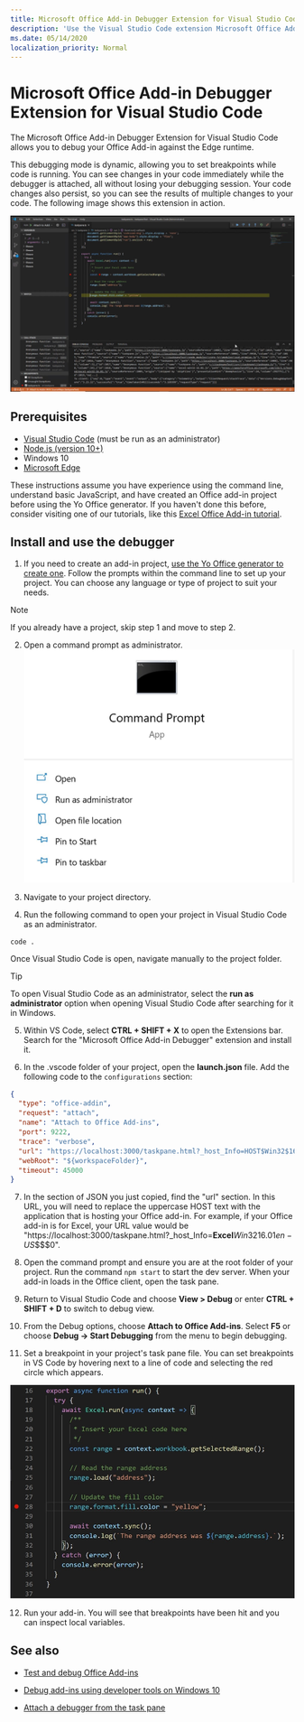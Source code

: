 ```yaml
---
title: Microsoft Office Add-in Debugger Extension for Visual Studio Code
description: 'Use the Visual Studio Code extension Microsoft Office Add-in Debugger to debug your Office add-in.'
ms.date: 05/14/2020
localization_priority: Normal
---
```


# Microsoft Office Add-in Debugger Extension for Visual Studio Code

The Microsoft Office Add-in Debugger Extension for Visual Studio Code allows you to debug your Office Add-in against the Edge runtime.

This debugging mode is dynamic, allowing you to set breakpoints while code is running. You can see changes in your code immediately while the debugger is attached, all without losing your debugging session. Your code changes also persist, so you can see the results of multiple changes to your code. The following image shows this extension in action.

![Office Addin Debugger Extension debugging a section of Excel Add-ins](../images/vs-debugger-extension-for-office-addins.jpg)

## Prerequisites

- [Visual Studio Code](https://code.visualstudio.com/) (must be run as an administrator)
- [Node.js (version 10+)](https://nodejs.org/)
- Windows 10
- [Microsoft Edge](https://www.microsoft.com/edge)

These instructions assume you have experience using the command line, understand basic JavaScript, and have created an Office add-in project before using the Yo Office generator. If you haven't done this before, consider visiting one of our tutorials, like this [Excel Office Add-in tutorial](../tutorials/excel-tutorial.md).

## Install and use the debugger

1. If you need to create an add-in project, [use the Yo Office generator to create one](https://docs.microsoft.com/office/dev/add-ins/quickstarts/excel-quickstart-jquery?tabs=yeomangenerator). Follow the prompts within the command line to set up your project. You can choose any language or type of project to suit your needs.

> [!NOTE]
> If you already have a project, skip step 1 and move to step 2.

2. Open a command prompt as administrator.
   ![Command prompt options, including "run as administrator" in Windows 10](../images/run-as-administrator-vs-code.jpg)

3. Navigate to your project directory.

4. Run the following command to open your project in Visual Studio Code as an administrator.

```command&nbsp;line
code .
```

Once Visual Studio Code is open, navigate manually to the project folder.

> [!TIP]
> To open Visual Studio Code as an administrator, select the **run as administrator** option when opening Visual Studio Code after searching for it in Windows.

5. Within VS Code, select **CTRL + SHIFT + X** to open the Extensions bar. Search for the "Microsoft Office Add-in Debugger" extension and install it.

6. In the .vscode folder of your project, open the **launch.json** file. Add the following code to the `configurations` section:

```JSON
{
  "type": "office-addin",
  "request": "attach",
  "name": "Attach to Office Add-ins",
  "port": 9222,
  "trace": "verbose",
  "url": "https://localhost:3000/taskpane.html?_host_Info=HOST$Win32$16.01$en-US$$$$0",
  "webRoot": "${workspaceFolder}",
  "timeout": 45000
}
```

7. In the section of JSON you just copied, find the "url" section. In this URL, you will need to replace the uppercase HOST text with the application that is hosting your Office add-in. For example, if your Office add-in is for Excel, your URL value would be "https://localhost:3000/taskpane.html?_host_Info=<strong>Excel</strong>$Win32$16.01$en-US$\$\$\$0".

8. Open the command prompt and ensure you are at the root folder of your project. Run the command `npm start` to start the dev server. When your add-in loads in the Office client, open the task pane.

9. Return to Visual Studio Code and choose **View > Debug** or enter **CTRL + SHIFT + D** to switch to debug view.

10. From the Debug options, choose **Attach to Office Add-ins**. Select **F5** or choose **Debug -> Start Debugging** from the menu to begin debugging.

11. Set a breakpoint in your project's task pane file. You can set breakpoints in VS Code by hovering next to a line of code and selecting the red circle which appears.

![A red circle appears on a line of code in VS Code](../images/set-breakpoint.jpg)

12. Run your add-in. You will see that breakpoints have been hit and you can inspect local variables.

## See also

* [Test and debug Office Add-ins](test-debug-office-add-ins.md)

* [Debug add-ins using developer tools on Windows 10](debug-add-ins-using-f12-developer-tools-on-windows-10.md)

* [Attach a debugger from the task pane](attach-debugger-from-task-pane.md)
